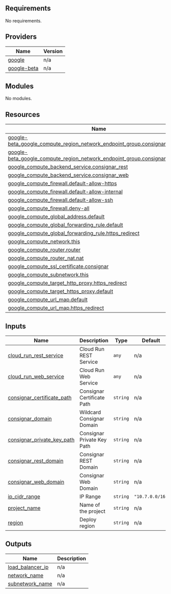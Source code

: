 <!-- BEGIN_TF_DOCS -->
## Requirements

No requirements.

## Providers

| Name | Version |
|------|---------|
| <a name="provider_google"></a> [google](#provider\_google) | n/a |
| <a name="provider_google-beta"></a> [google-beta](#provider\_google-beta) | n/a |

## Modules

No modules.

## Resources

| Name | Type |
|------|------|
| [google-beta_google_compute_region_network_endpoint_group.consignar_rest_neg](https://registry.terraform.io/providers/hashicorp/google-beta/latest/docs/resources/google_compute_region_network_endpoint_group) | resource |
| [google-beta_google_compute_region_network_endpoint_group.consignar_web_neg](https://registry.terraform.io/providers/hashicorp/google-beta/latest/docs/resources/google_compute_region_network_endpoint_group) | resource |
| [google_compute_backend_service.consignar_rest](https://registry.terraform.io/providers/hashicorp/google/latest/docs/resources/compute_backend_service) | resource |
| [google_compute_backend_service.consignar_web](https://registry.terraform.io/providers/hashicorp/google/latest/docs/resources/compute_backend_service) | resource |
| [google_compute_firewall.default-allow-https](https://registry.terraform.io/providers/hashicorp/google/latest/docs/resources/compute_firewall) | resource |
| [google_compute_firewall.default-allow-internal](https://registry.terraform.io/providers/hashicorp/google/latest/docs/resources/compute_firewall) | resource |
| [google_compute_firewall.default-allow-ssh](https://registry.terraform.io/providers/hashicorp/google/latest/docs/resources/compute_firewall) | resource |
| [google_compute_firewall.deny-all](https://registry.terraform.io/providers/hashicorp/google/latest/docs/resources/compute_firewall) | resource |
| [google_compute_global_address.default](https://registry.terraform.io/providers/hashicorp/google/latest/docs/resources/compute_global_address) | resource |
| [google_compute_global_forwarding_rule.default](https://registry.terraform.io/providers/hashicorp/google/latest/docs/resources/compute_global_forwarding_rule) | resource |
| [google_compute_global_forwarding_rule.https_redirect](https://registry.terraform.io/providers/hashicorp/google/latest/docs/resources/compute_global_forwarding_rule) | resource |
| [google_compute_network.this](https://registry.terraform.io/providers/hashicorp/google/latest/docs/resources/compute_network) | resource |
| [google_compute_router.router](https://registry.terraform.io/providers/hashicorp/google/latest/docs/resources/compute_router) | resource |
| [google_compute_router_nat.nat](https://registry.terraform.io/providers/hashicorp/google/latest/docs/resources/compute_router_nat) | resource |
| [google_compute_ssl_certificate.consignar](https://registry.terraform.io/providers/hashicorp/google/latest/docs/resources/compute_ssl_certificate) | resource |
| [google_compute_subnetwork.this](https://registry.terraform.io/providers/hashicorp/google/latest/docs/resources/compute_subnetwork) | resource |
| [google_compute_target_http_proxy.https_redirect](https://registry.terraform.io/providers/hashicorp/google/latest/docs/resources/compute_target_http_proxy) | resource |
| [google_compute_target_https_proxy.default](https://registry.terraform.io/providers/hashicorp/google/latest/docs/resources/compute_target_https_proxy) | resource |
| [google_compute_url_map.default](https://registry.terraform.io/providers/hashicorp/google/latest/docs/resources/compute_url_map) | resource |
| [google_compute_url_map.https_redirect](https://registry.terraform.io/providers/hashicorp/google/latest/docs/resources/compute_url_map) | resource |

## Inputs

| Name | Description | Type | Default | Required |
|------|-------------|------|---------|:--------:|
| <a name="input_cloud_run_rest_service"></a> [cloud\_run\_rest\_service](#input\_cloud\_run\_rest\_service) | Cloud Run REST Service | `any` | n/a | yes |
| <a name="input_cloud_run_web_service"></a> [cloud\_run\_web\_service](#input\_cloud\_run\_web\_service) | Cloud Run Web Service | `any` | n/a | yes |
| <a name="input_consignar_certificate_path"></a> [consignar\_certificate\_path](#input\_consignar\_certificate\_path) | Consignar Certificate Path | `string` | n/a | yes |
| <a name="input_consignar_domain"></a> [consignar\_domain](#input\_consignar\_domain) | Wildcard Consignar Domain | `string` | n/a | yes |
| <a name="input_consignar_private_key_path"></a> [consignar\_private\_key\_path](#input\_consignar\_private\_key\_path) | Consignar Private Key Path | `string` | n/a | yes |
| <a name="input_consignar_rest_domain"></a> [consignar\_rest\_domain](#input\_consignar\_rest\_domain) | Consignar REST Domain | `string` | n/a | yes |
| <a name="input_consignar_web_domain"></a> [consignar\_web\_domain](#input\_consignar\_web\_domain) | Consignar Web Domain | `string` | n/a | yes |
| <a name="input_ip_cidr_range"></a> [ip\_cidr\_range](#input\_ip\_cidr\_range) | IP Range | `string` | `"10.7.0.0/16"` | no |
| <a name="input_project_name"></a> [project\_name](#input\_project\_name) | Name of the project | `string` | n/a | yes |
| <a name="input_region"></a> [region](#input\_region) | Deploy region | `string` | n/a | yes |

## Outputs

| Name | Description |
|------|-------------|
| <a name="output_load_balancer_ip"></a> [load\_balancer\_ip](#output\_load\_balancer\_ip) | n/a |
| <a name="output_network_name"></a> [network\_name](#output\_network\_name) | n/a |
| <a name="output_subnetwork_name"></a> [subnetwork\_name](#output\_subnetwork\_name) | n/a |
<!-- END_TF_DOCS -->